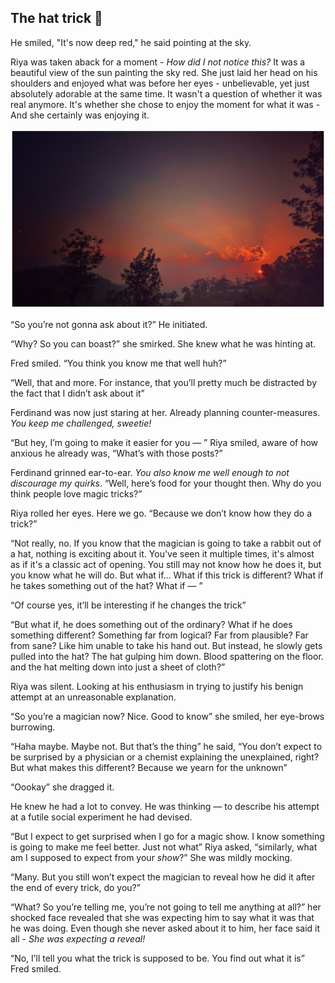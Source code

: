 ## The hat trick 🎩

He smiled, "It's now deep red," he said pointing at the sky.  

Riya was taken aback for a moment - *How did I not notice this?* It was a beautiful view of the sun painting the sky red. She just laid her head on his shoulders and enjoyed what was before her eyes - unbelievable, yet just absolutely adorable at the same time. It wasn't a question of whether it was real anymore. It's whether she chose to enjoy the moment for what it was - And she certainly was enjoying it.  

![sun-set](sun_set.jpg)  

“So you’re not gonna ask about it?” He initiated.  

“Why? So you can boast?” she smirked. She knew what he was hinting at.  

Fred smiled. “You think you know me that well huh?”   

“Well, that and more. For instance, that you’ll pretty much be distracted by the fact that I didn’t ask about it”  

Ferdinand was now just staring at her. Already planning counter-measures. *You keep me challenged, sweetie!*  

“But hey, I’m going to make it easier for you — ” Riya smiled, aware of how anxious he already was, 
“What’s with those posts?”  

Ferdinand grinned ear-to-ear. *You also know me well enough to not discourage my quirks*. “Well, here’s food for your thought then. Why do you think people love magic tricks?”  

Riya rolled her eyes. Here we go. “Because we don’t know how they do a trick?”  

“Not really, no. If you know that the magician is going to take a rabbit out of a hat, nothing is exciting about it. You've seen it multiple times, it's almost as if it's a classic act of opening. You still may not know how he does it, but you know what he will do. But what if… What if this trick is different? What if he takes something out of the hat? What if — ”  

“Of course yes, it’ll be interesting if he changes the trick”  

“But what if, he does something out of the ordinary? What if he does something different? Something far from logical? Far from plausible? Far from sane? Like him unable to take his hand out. But instead, he slowly gets pulled into the hat? The hat gulping him down. Blood spattering on the floor. and the hat melting down into just a sheet of cloth?”  

Riya was silent. Looking at his enthusiasm in trying to justify his benign attempt at an unreasonable explanation.  

“So you’re a magician now? Nice. Good to know” she smiled, her eye-brows burrowing.  

“Haha maybe. Maybe not. But that’s the thing” he said, “You don’t expect to be surprised by a physician or a chemist explaining the unexplained, right? But what makes this different? Because we yearn for the unknown”  

“Oookay” she dragged it.  

He knew he had a lot to convey. He was thinking — to describe his attempt at a futile social experiment he had devised.  

“But I expect to get surprised when I go for a magic show. I know something is going to make me feel better. Just not what” Riya asked, “similarly, what am I supposed to expect from your *show*?” She was mildly mocking.  

“Many. But you still won’t expect the magician to reveal how he did it after the end of every trick, do you?”  

“What? So you’re telling me, you’re not going to tell me anything at all?” her shocked face revealed that she was expecting him to say what it was that he was doing. Even though she never asked about it to him, her face said it all - *She was expecting a reveal!*  

“No, I’ll tell you what the trick is supposed to be. You find out what it is” Fred smiled.  